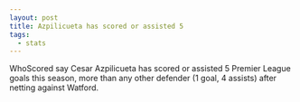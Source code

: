 ```yaml
---  
layout: post
title: Azpilicueta has scored or assisted 5 
tags:
  - stats
---
```


WhoScored say Cesar Azpilicueta has scored or assisted 5 Premier League goals this season, more than any other defender (1 goal, 4 assists) after netting against Watford.